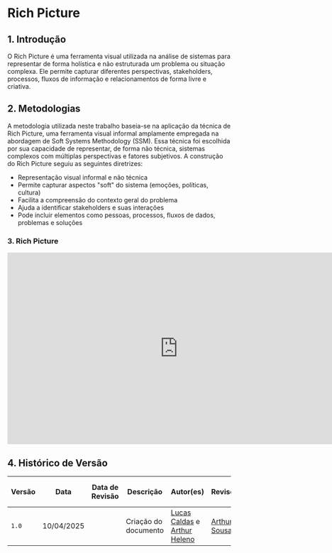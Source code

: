 # Rich Picture

## 1. Introdução

O Rich Picture é uma ferramenta visual utilizada na análise de sistemas para representar de forma holística e não estruturada um problema ou situação complexa. Ele permite capturar diferentes perspectivas, stakeholders, processos, fluxos de informação e relacionamentos de forma livre e criativa.

## 2. Metodologias

A metodologia utilizada neste trabalho baseia-se na aplicação da técnica de Rich Picture, uma ferramenta visual informal amplamente empregada na abordagem de Soft Systems Methodology (SSM). Essa técnica foi escolhida por sua capacidade de representar, de forma não técnica, sistemas complexos com múltiplas perspectivas e fatores subjetivos.
 A construção do Rich Picture seguiu as seguintes diretrizes:
- Representação visual informal e não técnica
- Permite capturar aspectos "soft" do sistema (emoções, políticas, cultura)
- Facilita a compreensão do contexto geral do problema
- Ajuda a identificar stakeholders e suas interações
- Pode incluir elementos como pessoas, processos, fluxos de dados, problemas e soluções

### 3. Rich Picture 

<iframe width="768" height="432" src="https://miro.com/app/live-embed/uXjVMQNk8i0=/?moveToViewport=-1935,-1690,6686,3025&embedId=234378443028" frameborder="0" scrolling="no" allow="fullscreen; clipboard-read; clipboard-write" allowfullscreen></iframe>


## 4. Histórico de Versão
| Versão | Data       | Data de Revisão | Descrição            | Autor(es)                                           | Revisor(es) | Detalhes da revisão |
| ------ | ---------- | --------------- | -------------------- | --------------------------------------------------- | ----------- | ------------------- |
| `1.0`  | 10/04/2025 |                 | Criação do documento | [Lucas Caldas](https://github.com/lucascaldasb) e [Arthur Heleno](https://github.com/arthur-heleno) |      [Arthur Sousa](https://github.com/arthurrsousa)       |                     |